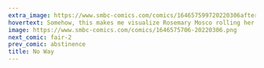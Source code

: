 ```yaml
---
extra_image: https://www.smbc-comics.com/comics/164657599720220306after.png
hovertext: Somehow, this makes me visualize Rosemary Mosco rolling her eyes.
image: https://www.smbc-comics.com/comics/1646575706-20220306.png
next_comic: fair-2
prev_comic: abstinence
title: No Way
---
```


